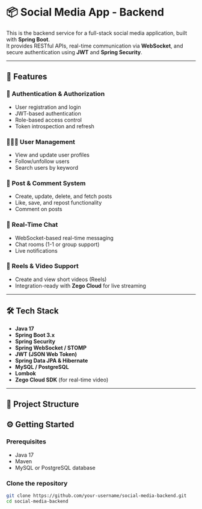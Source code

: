 
# 📦 Social Media App - Backend

This is the backend service for a full-stack social media application, built with **Spring Boot**.  
It provides RESTful APIs, real-time communication via **WebSocket**, and secure authentication using **JWT** and **Spring Security**.

---

## 🚀 Features

### 🔐 Authentication & Authorization
- User registration and login
- JWT-based authentication
- Role-based access control
- Token introspection and refresh

### 🧑‍🤝‍🧑 User Management
- View and update user profiles
- Follow/unfollow users
- Search users by keyword

### 📝 Post & Comment System
- Create, update, delete, and fetch posts
- Like, save, and repost functionality
- Comment on posts

### 💬 Real-Time Chat
- WebSocket-based real-time messaging
- Chat rooms (1-1 or group support)
- Live notifications

### 🎥 Reels & Video Support
- Create and view short videos (Reels)
- Integration-ready with **Zego Cloud** for live streaming

---

## 🛠️ Tech Stack

- **Java 17**
- **Spring Boot 3.x**
- **Spring Security**
- **Spring WebSocket / STOMP**
- **JWT (JSON Web Token)**
- **Spring Data JPA & Hibernate**
- **MySQL / PostgreSQL**
- **Lombok**
- **Zego Cloud SDK** (for real-time video)

---

## 📁 Project Structure



## ⚙️ Getting Started

### Prerequisites
- Java 17
- Maven
- MySQL or PostgreSQL database

### Clone the repository
```bash
git clone https://github.com/your-username/social-media-backend.git
cd social-media-backend
